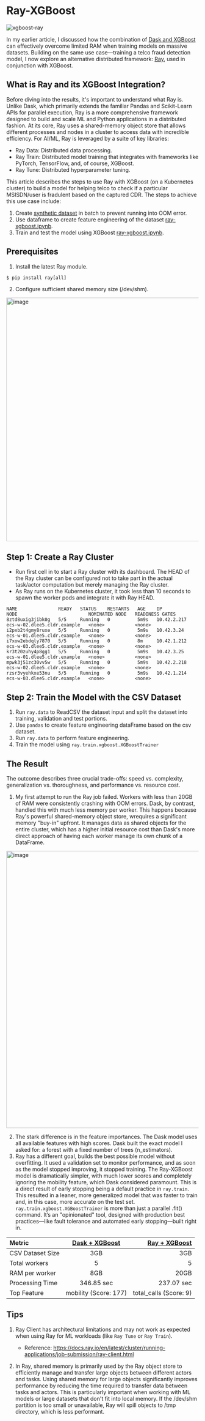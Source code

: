 # Ray-XGBoost
![xgboost-ray](https://github.com/user-attachments/assets/3093e66a-5183-41c8-9c54-336937bee40b)

In my earlier article, I discussed how the combination of [Dask and XGBoost](https://github.com/dennislee22/dask-xgboost) can effectively overcome limited RAM when training models on massive datasets. Building on the same use case—training a telco fraud detection model, I now explore an alternative distributed framework: [Ray](https://docs.ray.io/), used in conjunction with XGBoost.

## What is Ray and its XGBoost Integration?
Before diving into the results, it's important to understand what Ray is. Unlike Dask, which primarily extends the familiar Pandas and Scikit-Learn APIs for parallel execution, Ray is a more comprehensive framework designed to build and scale ML and Python applications in a distributed fashion. At its core, Ray uses a shared-memory object store that allows different processes and nodes in a cluster to access data with incredible efficiency. For AI/ML, Ray is leveraged by a suite of key libraries:

   - Ray Data: Distributed data processing.
   - Ray Train: Distributed model training that integrates with frameworks like PyTorch, TensorFlow, and, of course, XGBoost.
   - Ray Tune: Distributed hyperparameter tuning.

This article describes the steps to use Ray with XGBoost (on a Kubernetes cluster) to build a model for helping telco to check if a particular MSISDN/user is fradulent based on the captured CDR. The steps to achieve this use case include:

1. Create [synthetic dataset](https://github.com/dennislee22/ray-xgboost/blob/main/create-synthetic-cdr.py) in batch to prevent running into OOM error.
2. Use dataframe to create feature engineering of the dataset [ray-xgboost.ipynb](https://github.com/dennislee22/ray-xgboost/blob/main/ray-xgboost.ipynb).
3. Train and test the model using XGBoost [ray-xgboost.ipynb](https://github.com/dennislee22/ray-xgboost/blob/main/ray-xgboost.ipynb).

## Prerequisites
1. Install the latest Ray module.
```
$ pip install ray[all]
```

2. Configure sufficient shared memory size (/dev/shm). 

<img width="700" height="637" alt="image" src="https://github.com/user-attachments/assets/5dd49097-dcfc-427c-ba68-6e9bf9c0a585" />

## Step 1: Create a Ray Cluster

- Run first cell in to start a Ray cluster with its dashboard. The HEAD of the Ray cluster can be configured not to take part in the actual task/actor computation but merely managing the Ray cluster.
- As Ray runs on the Kubernetes cluster, it took less than 10 seconds to spawn the worker pods and integrate it with Ray HEAD.

```
NAME               READY   STATUS    RESTARTS   AGE    IP            NODE                          NOMINATED NODE   READINESS GATES
8ztd8uxig3jibk0g   5/5     Running   0          5m9s   10.42.2.217   ecs-w-02.dlee5.cldr.example   <none>           <none>
i2pxb2t4gmy8ruxe   5/5     Running   0          5m9s   10.42.3.24    ecs-w-01.dlee5.cldr.example   <none>           <none>
i7xow2ebdqly7870   5/5     Running   0          8m     10.42.1.212   ecs-w-03.dlee5.cldr.example   <none>           <none>
kr3t20zuhy4p8gg1   5/5     Running   0          5m9s   10.42.3.25    ecs-w-01.dlee5.cldr.example   <none>           <none>
mpwk3j51zc30vv5w   5/5     Running   0          5m9s   10.42.2.218   ecs-w-02.dlee5.cldr.example   <none>           <none>
rzsr3vyehkxe53nu   5/5     Running   0          5m9s   10.42.1.214   ecs-w-03.dlee5.cldr.example   <none>           <none>
```

## Step 2: Train the Model with the CSV Dataset
1. Run `ray.data` to ReadCSV the dataset input and split the dataset into training, validation and test portions.
2. Use `pandas` to create feature engineering dataFrame based on the csv dataset.
3. Run `ray.data` to perform feature engineering.
4. Train the model using `ray.train.xgboost.XGBoostTrainer`

## The Result
The outcome describes three crucial trade-offs: speed vs. complexity, generalization vs. thoroughness, and performance vs. resource cost.

1. My first attempt to run the Ray job failed. Workers with less than 20GB of RAM were consistently crashing with OOM errors. Dask, by contrast, handled this with much less memory per worker. This happens because Ray's powerful shared-memory object store, wrequires a significant memory "buy-in" upfront. It manages data as shared objects for the entire cluster, which has a higher initial resource cost than Dask's more direct approach of having each worker manage its own chunk of a DataFrame.
   
<img width="700" height="725" alt="image" src="https://github.com/user-attachments/assets/9468e715-8a7c-46be-a892-07eae5f2be9f" />

2. The stark difference is in the feature importances. The Dask model uses all available features with high scores. Dask built the exact model I asked for: a forest with a fixed number of trees (n_estimators).
3. Ray has a different goal, builds the best possible model without overfitting. It used a validation set to monitor performance, and as soon as the model stopped improving, it stopped training. The Ray-XGBoost model is dramatically simpler, with much lower scores and completely ignoring the mobility feature, which Dask considered paramount. This is a direct result of early stopping being a default practice in `ray.train`. This resulted in a leaner, more generalized model that was faster to train and, in this case, more accurate on the test set. `ray.train.xgboost.XGBoostTrainer` is more than just a parallel .fit() command. It’s an "opinionated" tool, designed with production best practices—like fault tolerance and automated early stopping—built right in.

| Metric     | [Dask + XGBoost](https://github.com/dennislee22/dask-xgboost/blob/main/dask-train-xgboost.ipynb) | [Ray + XGBoost](https://github.com/dennislee22/ray-xgboost/blob/main/ray-xgboost.ipynb) | 
| :---      |     :---:           |   ---:         |
| CSV Dataset Size | 3GB    | 3GB      | 
| Total workers    | 5      | 5        | 
| RAM per worker | 8GB      | 20GB                | 
| Processing Time  | 346.85 sec     | 237.07 sec   | 
| Top Feature  | mobility (Score: 177) | total_calls (Score: 9) |


## Tips
1. Ray Client has architectural limitations and may not work as expected when using Ray for ML workloads (like `Ray Tune` or `Ray Train`).
   - Reference: https://docs.ray.io/en/latest/cluster/running-applications/job-submission/ray-client.html

2. In Ray, shared memory is primarily used by the Ray object store to efficiently manage and transfer large objects between different actors and tasks. Using shared memory for large objects significantly improves performance by reducing the time required to transfer data between tasks and actors. This is particularly important when working with ML models or large datasets that don't fit into local memory. If the /dev/shm partition is too small or unavailable, Ray will spill objects to /tmp directory, which is less performant.
   

